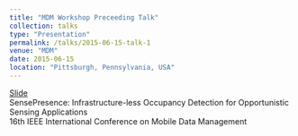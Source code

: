 ```yaml
---
title: "MDM Workshop Preceeding Talk"
collection: talks
type: "Presentation"
permalink: /talks/2015-06-15-talk-1
venue: "MDM"
date: 2015-06-15
location: "Pittsburgh, Pennsylvania, USA"
---
```



[Slide](http://ahafizk.github.io/files/mdmworkshop_presentation.pdf)
<br/>
SensePresence: Infrastructure-less Occupancy
Detection for Opportunistic Sensing Applications
<br/>16th IEEE International Conference on Mobile Data Management